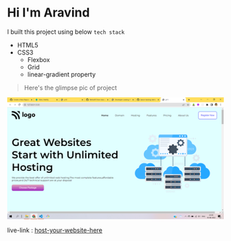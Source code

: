 # Hi I'm Aravind

I built this project using below `tech stack`

- HTML5
- CSS3
  - Flexbox
  - Grid
  - linear-gradient property

> Here's the glimpse pic of project

![project-11](./image/project-11.png)

live-link : [host-your-website-here](https://hostinger-project-11.netlify.app/)
